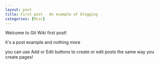 ```yaml
---
layout: post
title: First post - An example of blogging
categories: [Misc]
---
```


Welcome to Git Wiki first post!

it's a post example and nothing more

you can use Add or Edit buttons to create or edit posts the same way you create pages!
